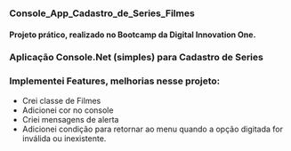 ### Console_App_Cadastro_de_Series_Filmes
#### Projeto prático, realizado no Bootcamp da Digital Innovation One.
### Aplicação Console.Net (simples) para Cadastro de Series
### Implementei Features, melhorias nesse projeto: 
- Crei classe de Filmes
- Adicionei cor no console
- Criei mensagens de alerta
- Adicionei condição para retornar ao menu quando a opção digitada for inválida ou inexistente.
